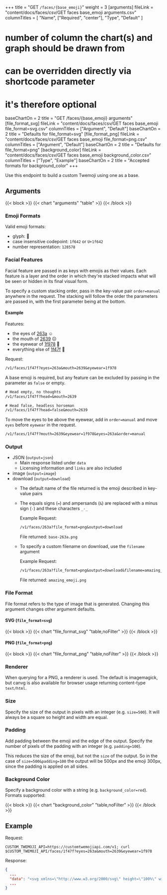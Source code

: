 +++
title = "GET `/faces/{base_emoji}`"
weight = 3
[arguments]
  fileLink = "content/docs/faces/csv/GET faces base_emoji arguments.csv"
  columnTitles = [
    "Name",
    ["Required", "center"],
    "Type",
    "Default"
  ]
  # number of column the chart(s) and graph should be drawn from
  # can be overridden directly via shortcode parameter
  # it's therefore optional
  baseChartOn = 2
  title = "GET /faces/{base_emoji} arguments"
[file_format_svg]
  fileLink = "content/docs/faces/csv/GET faces base_emoji file_format=svg.csv"
  columnTitles = ["Argument", "Default"]
  baseChartOn = 2
  title = "Defaults for file_format=svg"
[file_format_png]
  fileLink = "content/docs/faces/csv/GET faces base_emoji file_format=png.csv"
  columnTitles = ["Argument", "Default"]
  baseChartOn = 2
  title = "Defaults for file_format=png"
[background_color]
  fileLink = "content/docs/faces/csv/GET faces base_emoji background_color.csv"
  columnTitles = ["Type", "Example"]
  baseChartOn = 2
  title = "Accepted formats for background_color"
+++

Use this endpoint to build a custom Twemoji using one as a base.

## Arguments

{{< block >}}
  {{< chart "arguments" "table" >}}
{{< /block >}}

### Emoji Formats

Valid emoji formats:

  - glyph: 🙂
  - case insensitive codepoint: `1f642` or `U+1f642`
  - number representation: `128578`

### Facial Features

Facial feature are passed in as keys with emojis as their values. Each feature is a layer and the order in which they're stacked impacts what will be seen or hidden in its final visual form.

To specify a custom stacking order, pass in the key-value pair <span id="order">`order=manual`</span> anywhere in the request. The stacking will follow the order the parameters are passed in, with the first parameter being at the bottom.

#### Example

Features:

- the eyes of [263a](https://unicode-table.com/en/263A) ☺️
- the mouth of [2639](https://unicode-table.com/en/2639/) ☹️
- the eyewear of [1f978](https://unicode-table.com/en/1F978/) 🥸
- everything else of [1f47f](https://unicode-table.com/en/1F47F/) 👿

Request:

```txt
/v1/faces/1f47f?eyes=263a&mouth=2639&eyewear=1f978
```

A base emoji is required, but any feature can be excluded by passing in the parameter as `false` or empty.

```txt
# Head empty, no thoughts
/v1/faces/1f47f?head=&mouth=2639

# Head false, headless horseman
/v1/faces/1f47f?head=false&mouth=2639
```

To move the eyes to be above the eyewear, add in `order=manual` and move `eyes` before `eyewear` in the request.

```txt
/v1/faces/1f47f?mouth=2639&eyewear=1f978&eyes=263a&order=manual
```

### Output

- JSON (`output=json`)
  - Main response listed under `data`
  - Licensing information and `links` are also included
- image (`output=image`)
- download (`output=download`)
  - The default name of the file returned is the emoji described in key-value pairs
  - The equals signs (`=`) and ampersands (`&`) are replaced with a minus sign (`-`) and these characters `_-_`

    Example Request:

    ```txt
    /v1/faces/263a?file_format=png&output=download
    ```

    File returned: `base-263a.png`

  - To specify a custom filename on download, use the <span id="filename">`filename` argument</span>

    Example Request:

    ```txt
    /v1/faces/263a?file_format=png&output=download&filename=amazing_emoji
    ```

    File returned: `amazing_emoji.png`

### File Format

File format refers to the type of image that is generated. Changing this argument changes other argument defaults.

#### SVG (`file_format=svg`)

{{< block >}}
  {{< chart "file_format_svg" "table,noFilter" >}}
{{< /block >}}

#### PNG (`file_format=png`)

{{< block >}}
  {{< chart "file_format_png" "table,noFilter" >}}
{{< /block >}}

### Renderer

When querying for a PNG, a renderer is used. The default is imagemagick, but canvg is also available for browser usage returning content-type `text/html`.

### Size

Specify the size of the output in pixels with an integer (e.g. `size=500`). It will always be a square so height and width are equal.

### Padding

Add padding between the emoji and the edge of the output. Specify the number of pixels of the padding with an integer (e.g. `padding=100`).

This reduces the size of the emoji, but not the `size` of the output. So in the case of `size=500&padding=100` the output will be 500px and the emoji 300px, since the padding is applied on all sides.

### Background Color

Specify a background color with a string (e.g. `background_color=red`). Formats supported:

{{< block >}}
  {{< chart "background_color" "table,noFilter" >}}
{{< /block >}}

## Example

Request:

```curl
CUSTOM_TWEMOJI_API=https://customtwemojiapi.com/v1; curl $CUSTOM_TWEMOJI_API/faces/1f47f?eyes=263a&mouth=2639&eyewear=1f978
```

Response:

```json
{
  ...
  "data": "<svg xmlns=\"http://www.w3.org/2000/svg\" height=\"100%\" width=\"100%\">\n  <rect width=\"100%\" height=\"100%\" fill=\"\"/>\n  <svg xmlns=\"http://www.w3.org/2000/svg\" id=\"emoji\" height=\"100% - 0px\" width=\"100% - 0px\" x=\"0px\" y=\"0px\" viewBox=\"0 0 36 36\">\n  <circle fill=\"#AA8DD8\" cx=\"18\" cy=\"18\" r=\"18\" id=\"1f47f-head-0\" class=\"1f47f head\"/><path fill=\"#AA8DD8\" d=\"M10 4C7.42 4 4.369 1.534 3.414 0.586 2.843 0.014 1.981-0.157 1.235 0.153 0.487 0.462 0 1.191 0 2 0 5.459 1.672 12 8 12 8.757 12 9.45 11.572 9.789 10.894L11.789 6.894C12.099 6.274 12.065999999999999 5.538 11.701 4.948 11.337 4.359 10.693 4 10 4Z\" id=\"1f47f-head-1\" class=\"1f47f head\"/><path fill=\"#AA8DD8\" d=\"M34.766 0.153C34.016-0.158 33.159 0.013999999999999985 32.586 0.587 31.7 1.472 28.589 4 26 4 25.307 4 24.663 4.359 24.299 4.949 23.935 5.538 23.902 6.275 24.211 6.895L26.211 10.895C26.55 11.572 27.242 12 28 12 34.328 12 36 5.459 36 2 36 1.1909999999999998 35.513 0.46199999999999997 34.766 0.15300000000000002Z\" id=\"1f47f-head-2\" class=\"1f47f head\"/><path fill=\"#664500\" d=\"M8.665 27.871C8.843 28.032 9.109 28.041999999999998 9.299999999999999 27.9 9.338999999999999 27.871 13.222 25 18 25 22.766 25 26.662 27.871 26.7 27.9 26.891 28.041999999999998 27.157 28.029999999999998 27.335 27.871 27.512 27.711 27.552 27.447 27.429000000000002 27.243 27.3 27.029 24.212 22 18 22S8.699 27.028 8.571 27.243000000000002C8.448 27.448 8.487 27.711000000000002 8.665 27.871000000000002Z\" id=\"2639-mouth-3\" class=\"2639 mouth\"/><path fill=\"#664500\" d=\"M29 14C28.744 14 28.488 13.902 28.293 13.707 25.716 11.132000000000001 21.238 11.971 21.194 11.981000000000002 20.646 12.090000000000002 20.127 11.734000000000002 20.02 11.194 19.913 10.653 20.262 10.128 20.803 10.020000000000001 21.03 9.974000000000002 26.366 8.955000000000002 29.706000000000003 12.293000000000001 30.097 12.684000000000001 30.097 13.316 29.706000000000003 13.707 29.512000000000004 13.902000000000001 29.256000000000004 14 29.000000000000004 14Z\" id=\"263a-eyes-3\" class=\"263a eyes\"/><path fill=\"#664500\" d=\"M7 14C6.744 14 6.4879999999999995 13.902 6.293 13.707 5.902 13.316 5.902 12.684000000000001 6.293 12.293000000000001 9.633 8.952000000000002 14.971 9.975000000000001 15.196000000000002 10.020000000000001 15.738000000000001 10.128000000000002 16.089000000000002 10.655000000000001 15.980000000000002 11.197000000000001 15.872000000000002 11.737000000000002 15.347000000000001 12.089 14.805000000000001 11.982000000000001 14.736 11.967 10.276000000000002 11.139000000000001 7.707000000000002 13.708000000000002 7.512000000000001 13.902000000000003 7.256000000000002 14.000000000000002 7.000000000000002 14.000000000000002Z\" id=\"263a-eyes-4\" class=\"263a eyes\"/><path fill=\"#664500\" d=\"M26 19C25.744 19 25.488 18.902 25.293 18.707 23.989 17.402 21.203 17.733 20.241 17.971 19.701 18.103 19.164 17.776 19.03 17.241 18.897000000000002 16.705 19.222 16.164 19.758000000000003 16.03 19.944000000000003 15.984000000000002 24.333000000000002 14.919 26.707 17.293 27.098 17.683999999999997 27.098 18.316 26.707 18.707 26.512 18.902 26.256 19 26 19Z\" id=\"263a-eyes-5\" class=\"263a eyes\"/><path fill=\"#664500\" d=\"M10 19C9.744 19 9.488 18.902 9.293 18.707 8.902 18.316000000000003 8.902 17.684 9.293 17.293 11.666 14.919999999999998 16.057 15.984 16.243 16.03 16.778 16.164 17.102999999999998 16.705000000000002 16.97 17.241 16.837999999999997 17.777 16.296999999999997 18.104 15.759999999999998 17.971 14.795999999999998 17.734 12.010999999999997 17.404 10.707999999999998 18.707 10.511999999999999 18.902 10.255999999999998 19 9.999999999999998 19Z\" id=\"263a-eyes-6\" class=\"263a eyes\"/><path fill=\"#292F33\" d=\"M34.808 9.627C34.637 9.461 33.541 9.901 32.432 9.336 30.144000000000002 8.17 24.362000000000002 7.045 20.598000000000003 9.712 20.195000000000004 9.997 18.511000000000003 10.045 18.040000000000003 10.025 17.569000000000003 10.046000000000001 15.885000000000003 9.998000000000001 15.482000000000003 9.712 11.719000000000003 7.045 5.937000000000003 8.17 3.6490000000000027 9.336 2.5400000000000027 9.901 1.4440000000000026 9.461 1.2730000000000028 9.627 1.026000000000003 9.866000000000001 1.026000000000003 10.823 1.2740000000000027 11.063 1.5200000000000027 11.302000000000001 2.751000000000003 11.578000000000001 2.9960000000000027 12.295 3.2430000000000025 13.013 3.2450000000000028 17.253 5.209000000000003 18.719 7.048000000000004 20.091 11.338000000000003 20.504 14.057000000000004 18.957 16.429000000000002 17.608 16.346000000000004 14.768 16.781000000000006 13.076 16.936000000000007 12.473 17.373000000000005 12.169 18.041000000000007 12.169S19.146000000000008 12.473 19.30100000000001 13.076C19.736000000000008 14.767000000000001 19.652000000000008 17.608 22.02500000000001 18.957 24.74400000000001 20.503 29.03400000000001 20.09 30.872000000000007 18.719 32.83700000000001 17.254 32.839000000000006 13.013000000000002 33.08500000000001 12.295000000000002 33.330000000000005 11.578000000000001 34.56100000000001 11.301000000000002 34.80700000000001 11.063000000000002 35.05500000000001 10.823000000000002 35.05600000000001 9.866000000000003 34.80800000000001 9.627000000000002Z M14.614 13.277000000000001C14.537 14.382000000000001 14.34 16.504 13.017000000000001 17.257 12.206000000000001 17.719 11.149000000000001 18 10.043000000000001 18H10.042000000000002C8.817000000000002 18 7.1190000000000015 17.653 6.455000000000002 17.158 5.625000000000002 16.539 5.309000000000002 13.991000000000001 5.190000000000002 13.038 5.1140000000000025 12.431000000000001 4.910000000000002 10.948 5.578000000000002 10.72 6.638000000000002 10.359 8.117000000000003 10.077 9.630000000000003 10.077 10.323000000000002 10.077 12.651000000000003 10.12 13.785000000000004 10.818 14.790000000000003 11.434999999999999 14.657000000000004 12.669 14.614000000000004 13.277Z M30.892 13.024000000000001C30.773 13.978000000000002 30.457 16.539 29.627 17.158 28.962999999999997 17.653000000000002 27.265 18 26.04 18H26.038999999999998C24.932 18 23.875999999999998 17.719 23.063999999999997 17.257 21.740999999999996 16.505000000000003 21.543999999999997 14.396 21.466999999999995 13.291 21.424999999999994 12.683 21.290999999999997 11.440000000000001 22.295999999999996 10.823 23.430999999999997 10.125 25.757999999999996 10.077 26.450999999999997 10.077 27.964 10.077 29.441999999999997 10.354 30.502999999999997 10.715 31.170999999999996 10.943 30.967999999999996 12.417 30.891999999999996 13.024000000000001Z\" id=\"1f978-eyewear-9\" class=\"1f978 eyewear\"/><path fill=\"#292F33\" d=\"M14.337 10.19S14.277 6.975999999999999 13.027 5.9639999999999995C11.710999999999999 4.898999999999999 10.645999999999999 6.558999999999999 10.645999999999999 6.558999999999999S10.393999999999998 4.4159999999999995 8.966 4.594999999999999C7.537999999999999 4.773999999999999 7.5969999999999995 6.142999999999999 7.5969999999999995 6.142999999999999S6.776999999999999 4.297999999999999 5.215999999999999 4.952999999999999C3.6979999999999995 5.59 4.4559999999999995 6.976999999999999 4.4559999999999995 6.976999999999999S3.3109999999999995 6.566999999999999 2.7899999999999996 7.393C2.0749999999999997 8.524 3.7879999999999994 9.417 3.7879999999999994 9.417S7.359 8.584 9.145 8.643C10.931 8.702 14.337 10.190000000000001 14.337 10.190000000000001Z\" id=\"1f978-eyewear-12\" class=\"1f978 eyewear\"/><path fill=\"#292F33\" d=\"M21.663 10.19S21.723 6.975999999999999 22.973 5.9639999999999995C24.288999999999998 4.898999999999999 25.354 6.558999999999999 25.354 6.558999999999999S25.605999999999998 4.4159999999999995 27.034 4.594999999999999C28.462999999999997 4.773999999999999 28.403 6.142999999999999 28.403 6.142999999999999S29.223 4.297999999999999 30.784 4.952999999999999C32.302 5.59 31.544 6.976999999999999 31.544 6.976999999999999S32.689 6.568 33.211 7.393999999999999C33.925 8.524999999999999 32.213 9.418 32.213 9.418S28.642 8.584999999999999 26.856 8.643999999999998C25.069000000000003 8.701999999999998 21.663000000000004 10.189999999999998 21.663000000000004 10.189999999999998Z\" id=\"1f978-eyewear-13\" class=\"1f978 eyewear\"/></svg>\n</svg>",
  ...
}
```
